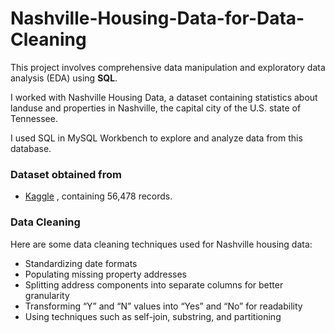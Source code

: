 # Nashville-Housing-Data-for-Data-Cleaning

This project involves comprehensive data manipulation and exploratory data analysis (EDA) using **SQL**. <br/>

I worked with Nashville Housing Data, a dataset containing statistics about landuse and properties in Nashville, the capital city of the U.S. state of Tennessee. <br/>

I used SQL in MySQL Workbench to explore and analyze data from this database.

### Dataset obtained from
* [Kaggle](https://www.kaggle.com/datasets/tmthyjames/nashville-housing-data) , containing 56,478 records.

### Data Cleaning
Here are some data cleaning techniques used for Nashville housing data: <br/>
* Standardizing date formats
* Populating missing property addresses
* Splitting address components into separate columns for better granularity
* Transforming “Y” and “N” values into “Yes” and “No” for readability
* Using techniques such as self-join, substring, and partitioning
